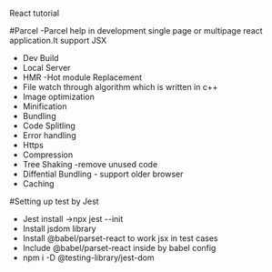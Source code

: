 React tutorial

#Parcel
-Parcel help in development single page or multipage react application.It support JSX
- Dev Build
- Local Server
- HMR -Hot module Replacement
- File watch through algorithm which is written in c++
- Image optimization
- Minification
- Bundling
- Code Splitling
- Error handling
- Https
- Compression
- Tree Shaking -remove unused code
- Diffential Bundling - support older browser
- Caching

#Setting up test by Jest
- Jest install ->npx jest --init
- Install jsdom library
- Install @babel/parset-react  to work jsx in test cases
- Include @babel/parset-react inside by babel config
- npm i -D @testing-library/jest-dom